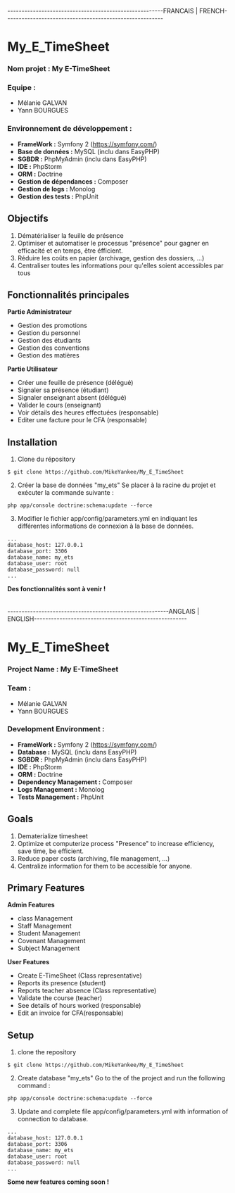 -------------------------------------------------------FRANCAIS | FRENCH--------------------------------------------------------
# My_E_TimeSheet

### Nom projet : My E-TimeSheet<br />
### Equipe : <br />
- Mélanie GALVAN<br />
- Yann BOURGUES

### Environnement de développement :
* **FrameWork :** Symfony 2 (https://symfony.com/)
* **Base de données :** MySQL (inclu dans EasyPHP)
* **SGBDR :** PhpMyAdmin (inclu dans EasyPHP)
* **IDE :** PhpStorm
* **ORM :** Doctrine
* **Gestion de dépendances :** Composer
* **Gestion de logs :** Monolog 
* **Gestion des tests :** PhpUnit

## Objectifs
1. Dématérialiser la feuille de présence
2. Optimiser et automatiser le processus "présence" pour gagner en efficacité et en temps, être éfficient.
3. Réduire les coûts en papier (archivage, gestion des dossiers, ...)
4. Centraliser toutes les informations pour qu'elles soient accessibles par tous

## Fonctionnalités principales
**Partie Administrateur**
* Gestion des promotions
* Gestion du personnel
* Gestion des étudiants
* Gestion des conventions
* Gestion des matières

**Partie Utilisateur**
* Créer une feuille de présence (délégué)
* Signaler sa présence (étudiant)
* Signaler enseignant absent (délégué)
* Valider le cours (enseignant)
* Voir détails des heures effectuées (responsable)
* Editer une facture pour le CFA (responsable)

## Installation 
1. Clone du répository
```
$ git clone https://github.com/MikeYankee/My_E_TimeSheet
```
2. Créer la base de données "my_ets"
 Se placer à la racine du projet et exécuter la commande suivante :
```
php app/console doctrine:schema:update --force
```
3. Modifier le fichier app/config/parameters.yml en indiquant les différentes informations de connexion à la base de données.
```
...
database_host: 127.0.0.1
database_port: 3306
database_name: my_ets
database_user: root
database_password: null
...
```
**Des fonctionnalités sont à venir !**<br/><br/><br/>
---------------------------------------------------------ANGLAIS | ENGLISH------------------------------------------------------
# My_E_TimeSheet

### Project Name : My E-TimeSheet<br />
### Team : <br />
- Mélanie GALVAN<br />
- Yann BOURGUES

### Development Environment :
* **FrameWork :** Symfony 2 (https://symfony.com/)
* **Database :** MySQL (inclu dans EasyPHP)
* **SGBDR :** PhpMyAdmin (inclu dans EasyPHP)
* **IDE :** PhpStorm
* **ORM :** Doctrine
* **Dependency Management :** Composer
* **Logs Management :** Monolog 
* **Tests Management :** PhpUnit

## Goals
1. Dematerialize timesheet
2. Optimize et computerize process "Presence" to increase efficiency, save time, be efficient.
3. Reduce paper costs (archiving, file management, ...)
4. Centralize information for them to be accessible for anyone.

## Primary Features
**Admin Features**
* class Management
* Staff Management
* Student Management
* Covenant Management
* Subject Management

**User Features**
* Create E-TimeSheet (Class representative)
* Reports its presence (student)
* Reports teacher absence (Class representative)
* Validate the course (teacher)
* See details of hours worked (responsable)
* Edit an invoice for CFA(responsable)

## Setup 
1. clone the repository
```
$ git clone https://github.com/MikeYankee/My_E_TimeSheet
```
2. Create database "my_ets"
 Go to the of the project and run the following command :
```
php app/console doctrine:schema:update --force
```
3. Update and complete file app/config/parameters.yml with information of connection to database.
```
...
database_host: 127.0.0.1
database_port: 3306
database_name: my_ets
database_user: root
database_password: null
...
```
**Some new features coming soon !**
